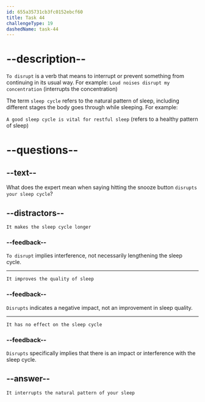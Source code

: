 ```yaml
---
id: 655a35731cb3fc0152ebcf60
title: Task 44
challengeType: 19
dashedName: task-44
---
```


# --description--

`To disrupt` is a verb that means to interrupt or prevent something from continuing in its usual way. For example:
`Loud noises disrupt my concentration` (interrupts the concentration)

The term `sleep cycle` refers to the natural pattern of sleep, including different stages the body goes through while sleeping. For example:

`A good sleep cycle is vital for restful sleep` (refers to a healthy pattern of sleep)

# --questions--

## --text--

What does the expert mean when saying hitting the snooze button `disrupts your sleep cycle`?

## --distractors--

`It makes the sleep cycle longer`

### --feedback--

`To disrupt` implies interference, not necessarily lengthening the sleep cycle.

---

`It improves the quality of sleep`

### --feedback--

`Disrupts` indicates a negative impact, not an improvement in sleep quality.

---

`It has no effect on the sleep cycle`

### --feedback--

`Disrupts` specifically implies that there is an impact or interference with the sleep cycle.

## --answer--

`It interrupts the natural pattern of your sleep`

